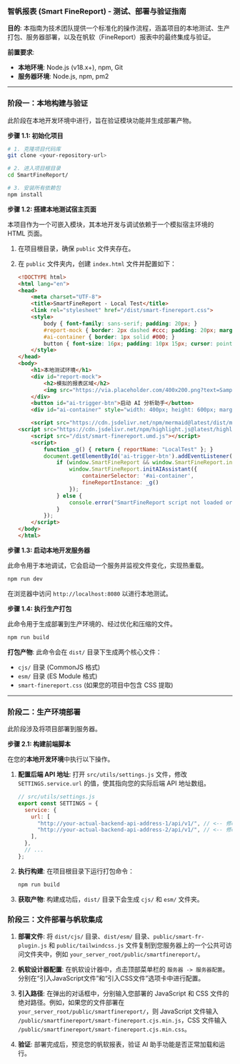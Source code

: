### **智帆报表 (Smart FineReport) - 测试、部署与验证指南**

**目的**: 本指南为技术团队提供一个标准化的操作流程，涵盖项目的本地测试、生产打包、服务器部署，以及在帆软（FineReport）报表中的最终集成与验证。

**前置要求**:

* **本地环境**: Node.js (v18.x+), npm, Git
* **服务器环境**: Node.js, npm, pm2

---

### **阶段一：本地构建与验证**

此阶段在本地开发环境中进行，旨在验证模块功能并生成部署产物。

**步骤 1.1: 初始化项目**

```bash
# 1. 克隆项目代码库
git clone <your-repository-url>

# 2. 进入项目根目录
cd SmartFineReport/

# 3. 安装所有依赖包
npm install
```

**步骤 1.2: 搭建本地测试宿主页面**

本项目作为一个可嵌入模块，其本地开发与调试依赖于一个模拟宿主环境的 HTML 页面。

1. 在项目根目录，确保 `public` 文件夹存在。
2. 在 `public` 文件夹内，创建 `index.html` 文件并配置如下：

   ```html
   <!DOCTYPE html>
   <html lang="en">
   <head>
       <meta charset="UTF-8">
       <title>SmartFineReport - Local Test</title>
       <link rel="stylesheet" href="/dist/smart-finereport.css">
       <style>
           body { font-family: sans-serif; padding: 20px; }
           #report-mock { border: 2px dashed #ccc; padding: 20px; margin-bottom: 20px; background-color: #f7f7f7; }
           #ai-container { border: 1px solid #000; }
           button { font-size: 16px; padding: 10px 15px; cursor: pointer; }
       </style>
   </head>
   <body>
       <h1>本地测试环境</h1>
       <div id="report-mock">
           <h2>模拟的报表区域</h2>
           <img src="https://via.placeholder.com/400x200.png?text=Sample+Chart" alt="Sample Chart">
       </div>
       <button id="ai-trigger-btn">启动 AI 分析助手</button>
       <div id="ai-container" style="width: 400px; height: 600px; margin-top: 20px;"></div>

       <script src="https://cdn.jsdelivr.net/npm/mermaid@latest/dist/mermaid.min.js"></script>
   <script src="https://cdn.jsdelivr.net/npm/highlight.js@latest/highlight.min.js"></script>
       <script src="/dist/smart-finereport.umd.js"></script>
       <script>
           function _g() { return { reportName: "LocalTest" }; }
           document.getElementById('ai-trigger-btn').addEventListener('click', function() {
               if (window.SmartFineReport && window.SmartFineReport.initAIAssistant) {
                   window.SmartFineReport.initAIAssistant({
                       containerSelector: '#ai-container',
                       fineReportInstance: _g()
                   });
               } else {
                   console.error("SmartFineReport script not loaded or failed to initialize.");
               }
           });
       </script>
   </body>
   </html>
   ```

**步骤 1.3: 启动本地开发服务器**

此命令用于本地调试，它会启动一个服务并监视文件变化，实现热重载。

```bash
npm run dev
```

在浏览器中访问 `http://localhost:8080` 以进行本地测试。

**步骤 1.4: 执行生产打包**

此命令用于生成部署到生产环境的、经过优化和压缩的文件。

```bash
npm run build
```

**打包产物**:
此命令会在 `dist/` 目录下生成两个核心文件：

* `cjs/` 目录 (CommonJS 格式)
* `esm/` 目录 (ES Module 格式)
* `smart-finereport.css` (如果您的项目中包含 CSS 提取)

---

### **阶段二：生产环境部署**

此阶段涉及将项目部署到服务器。

**步骤 2.1: 构建前端脚本**

在您的**本地开发环境**中执行以下操作。

1. **配置后端 API 地址**: 打开 `src/utils/settings.js` 文件，修改 `SETTINGS.service.url` 的值，使其指向您的实际后端 API
   地址数组。
   ```javascript
   // src/utils/settings.js
   export const SETTINGS = {
     service: {
       url: [
         "http://your-actual-backend-api-address-1/api/v1/", // <-- 修改为实际的后端 API 地址
         "http://your-actual-backend-api-address-2/api/v1/", // <-- 修改为实际的后端 API 地址
       ],
     },
     // ...
   };
   ```
2. **执行构建**: 在项目根目录下运行打包命令：
   ```bash
   npm run build
   ```
3. **获取产物**: 构建成功后，`dist/` 目录下会生成 `cjs/` 和 `esm/` 文件夹。

### **阶段三：文件部署与帆软集成**

1. **部署文件**: 将 `dist/cjs/` 目录、`dist/esm/` 目录、`public/smart-fr-plugin.js` 和 `public/tailwindcss.js`
   文件复制到您服务器上的一个公共可访问文件夹中，例如 `your_server_root/public/smartfinereport/`。

2. **帆软设计器配置**: 在帆软设计器中，点击顶部菜单栏的 `服务器 -> 服务器配置`。分别在“引入JavaScript文件”和“引入CSS文件”选项卡中进行配置。

3. **引入路径**: 在弹出的对话框中，分别输入您部署的 JavaScript 和 CSS 文件的绝对路径。例如，如果您的文件部署在
   `your_server_root/public/smartfinereport/`，则 JavaScript 文件输入 `/public/smartfinereport/smart-finereport.cjs.min.js`，CSS 文件输入 `/public/smartfinereport/smart-finereport.cjs.min.css`。

4. **验证**: 部署完成后，预览您的帆软报表，验证 AI 助手功能是否正常加载和运行。
